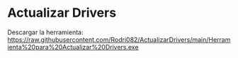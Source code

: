 # Actualizar Drivers
Descargar la herramienta: https://raw.githubusercontent.com/Rodri082/ActualizarDrivers/main/Herramienta%20para%20Actualizar%20Drivers.exe
